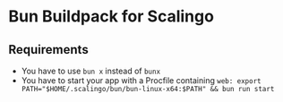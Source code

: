 # Bun Buildpack for Scalingo

## Requirements

- You have to use `bun x` instead of `bunx`
- You have to start your app with a Procfile containing `web: export PATH="$HOME/.scalingo/bun/bun-linux-x64:$PATH" && bun run start`
